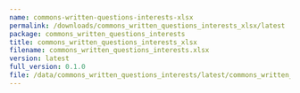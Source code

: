 ```yaml
---
name: commons-written-questions-interests-xlsx
permalink: /downloads/commons_written_questions_interests_xlsx/latest
package: commons_written_questions_interests
title: commons_written_questions_interests_xlsx
filename: commons_written_questions_interests.xlsx
version: latest
full_version: 0.1.0
file: /data/commons_written_questions_interests/latest/commons_written_questions_interests.xlsx
---
```

